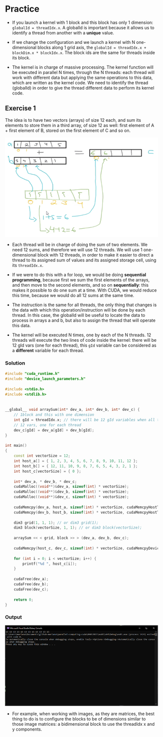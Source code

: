 # Practice

- If you launch a kernel with 1 block and this block has only 1 dimension: `globalId = threadIdx.x`. A globalId is important because it allows us to identify a thread from another with a **unique** value. 

- If we change the configuration and we launch a kernel with N one-dimensional blocks along 1 grid axis, the `globalId = threadIdx.x + blockDim.x * blockIdx.x`. The block ids are the same for threads inside its block.

- The kernel is in charge of massive processing. The kernel function will be executed in parallel N times, through the N threads: each thread will work with different data but applying the same operations to this data, which are written as the kernel code. We need to identify the thread (globalId) in order to give the thread different data to perform its kernel code.

## Exercise 1

The idea is to have two vectors (arrays) of size 12 each, and sum its elements to store them in a third array, of size 12 as well: first element of A + first element of B, stored on the first element of C and so on.

![Image](res/ex01-diagram.png)

- Each thread will be in charge of doing the sum of two elements. We need 12 sums, and therefore we will use 12 threads. We will use 1 one-dimensional block with 12 threads, in order to make it easier to direct a thread to its assigned sum of values and its assigned storage cell, using its `threadIdx.x`.

- If we were to do this with a for loop, we would be doing **sequential programming**, because first we sum the first elements of the arrays, and then move to the second elements, and so on **sequentially**: this makes it possible to do one sum at a time. With CUDA, we would reduce this time, because we would do all 12 sums at the same time.

- The instruction is the same for all threads, the only thing that changes is the data with which this operation/instruction will be done by each thread. In this case, the globalId will be useful to locate the data to process in arrays a and b, but also to assign the thread that will operate this data.

- The kernel will be executed N times, one by each of the N threads. 12 threads will execute the two lines of code inside the kernel: there will be 12 gId vars (one for each thread), this `gId` variable can be considered as a **different** variable for each thread.

### Solution

```c++
#include "cuda_runtime.h"
#include "device_launch_parameters.h"

#include <stdio.h>
#include <stdlib.h>


__global__ void arraySum(int* dev_a, int* dev_b, int* dev_c) {
    // 1block and this with one dimension
    int gId = threadIdx.x; // there will be 12 gId variables when all threads are executing the kernel
    // 12 vars, one for each thread
    dev_c[gId] = dev_a[gId] + dev_b[gId];
}

int main()
{
    const int vectorSize = 12;
    int host_a[] = { 1, 2, 3, 4, 5, 6, 7, 8, 9, 10, 11, 12 };
    int host_b[] = { 12, 11, 10, 9, 8, 7, 6, 5, 4, 3, 2, 1 };
    int host_c[vectorSize] = { 0 };

    int* dev_a, * dev_b, * dev_c;
    cudaMalloc((void**)&dev_a, sizeof(int) * vectorSize);
    cudaMalloc((void**)&dev_b, sizeof(int) * vectorSize);
    cudaMalloc((void**)&dev_c, sizeof(int) * vectorSize);

    cudaMemcpy(dev_a, host_a, sizeof(int) * vectorSize, cudaMemcpyHostToDevice);
    cudaMemcpy(dev_b, host_b, sizeof(int) * vectorSize, cudaMemcpyHostToDevice);

    dim3 grid(1, 1, 1); // or dim3 grid(1);
    dim3 block(vectorSize, 1, 1); // or dim3 block(vectorSize);

    arraySum << < grid, block >> > (dev_a, dev_b, dev_c);

    cudaMemcpy(host_c, dev_c, sizeof(int) * vectorSize, cudaMemcpyDeviceToHost);

    for (int i = 0; i < vectorSize; i++) {
        printf("%d ", host_c[i]);
    }

    cudaFree(dev_a);
    cudaFree(dev_b);
    cudaFree(dev_c);

    return 0;
}
```
### Output

![Image](res/out-ex01.png)

- For example, when working with images, as they are matrices, the best thing to do is to configure the blocks to be of dimensions similar to those image matrices: a bidimensional block to use the threadIdx x and y components.
